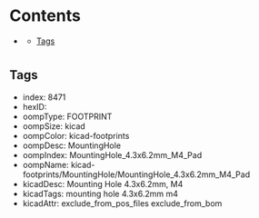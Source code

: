 



Contents
========

* [](#)
	* [Tags](#tags)

# 

## Tags

- index: 8471
- hexID: 
- oompType: FOOTPRINT
- oompSize: kicad
- oompColor: kicad-footprints
- oompDesc: MountingHole
- oompIndex: MountingHole_4.3x6.2mm_M4_Pad
- oompName: kicad-footprints/MountingHole/MountingHole_4.3x6.2mm_M4_Pad
- kicadDesc: Mounting Hole 4.3x6.2mm, M4
- kicadTags: mounting hole 4.3x6.2mm m4
- kicadAttr: exclude_from_pos_files exclude_from_bom
